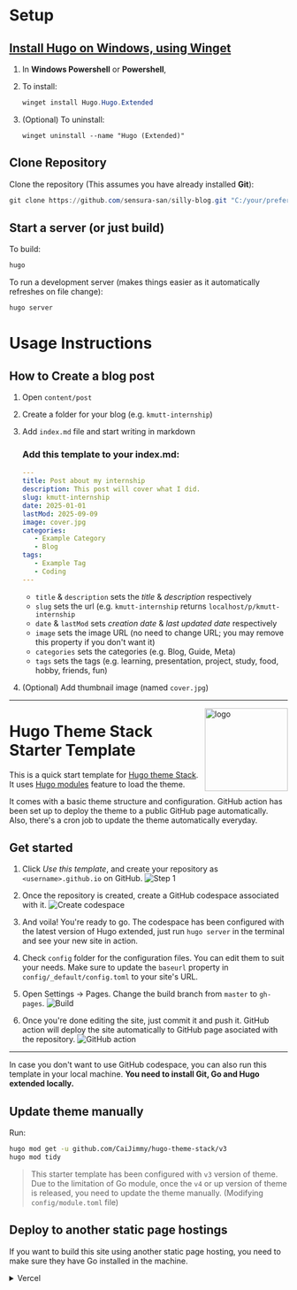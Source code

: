 # Setup

## [Install Hugo on Windows, using Winget](https://gohugo.io/installation/windows/)

1. In **Windows Powershell** or **Powershell**,

2. To install:

   ```powershell
   winget install Hugo.Hugo.Extended
   ```

3. (Optional) To uninstall:

   ```powershel
   winget uninstall --name "Hugo (Extended)"
   ```

## Clone Repository

Clone the repository (This assumes you have already installed **Git**):

```powershell
git clone https://github.com/sensura-san/silly-blog.git "C:/your/preferred/directory"
```

## Start a server (or just build)

To build:

```powershell
hugo
```

To run a development server (makes things easier as it automatically refreshes on file change):

```powershell
hugo server
```

# Usage Instructions

## How to Create a blog post

1. Open `content/post`

2. Create a folder for your blog (e.g. `kmutt-internship`)

3. Add `index.md` file and start writing in markdown
   ### Add this template to your index.md:
   ```yaml
   ---
   title: Post about my internship
   description: This post will cover what I did.
   slug: kmutt-internship
   date: 2025-01-01
   lastMod: 2025-09-09
   image: cover.jpg
   categories:
      - Example Category
      - Blog
   tags:
      - Example Tag
      - Coding
   ---
   ```
   - `title` & `description` sets the *title* & *description* respectively
   - `slug` sets the url (e.g. `kmutt-internship` returns `localhost/p/kmutt-internship`
   - `date` & `lastMod` sets *creation date* & *last updated date* respectively
   - `image` sets the image URL (no need to change URL; you may remove this property if you don't want it)
   - `categories` sets the categories (e.g. Blog, Guide, Meta)
   - `tags` sets the tags (e.g. learning, presentation, project, study, food, hobby, friends, fun)
   
5. (Optional) Add thumbnail image (named `cover.jpg`) 

***



<img align="right" width="150" alt="logo" src="https://user-images.githubusercontent.com/5889006/190859553-5b229b4f-c476-4cbd-928f-890f5265ca4c.png">

# Hugo Theme Stack Starter Template

This is a quick start template for [Hugo theme Stack](https://github.com/CaiJimmy/hugo-theme-stack). It uses [Hugo modules](https://gohugo.io/hugo-modules/) feature to load the theme.

It comes with a basic theme structure and configuration. GitHub action has been set up to deploy the theme to a public GitHub page automatically. Also, there's a cron job to update the theme automatically everyday.

## Get started

1. Click *Use this template*, and create your repository as `<username>.github.io` on GitHub.
![Step 1](https://user-images.githubusercontent.com/5889006/156916624-20b2a784-f3a9-4718-aa5f-ce2a436b241f.png)

2. Once the repository is created, create a GitHub codespace associated with it.
![Create codespace](https://user-images.githubusercontent.com/5889006/156916672-43b7b6e9-4ffb-4704-b4ba-d5ca40ffcae7.png)

3. And voila! You're ready to go. The codespace has been configured with the latest version of Hugo extended, just run `hugo server` in the terminal and see your new site in action.

4. Check `config` folder for the configuration files. You can edit them to suit your needs. Make sure to update the `baseurl` property in `config/_default/config.toml` to your site's URL.

5. Open Settings -> Pages. Change the build branch from `master` to `gh-pages`.
![Build](https://github.com/namanh11611/hugo-theme-stack-starter/assets/16586200/12c763cd-bead-4923-b610-8788f388fcb5)

6. Once you're done editing the site, just commit it and push it. GitHub action will deploy the site automatically to GitHub page asociated with the repository.
![GitHub action](https://user-images.githubusercontent.com/5889006/156916881-90b8bb9b-1925-4e60-9d7a-8026cda729bf.png)

---

In case you don't want to use GitHub codespace, you can also run this template in your local machine. **You need to install Git, Go and Hugo extended locally.**

## Update theme manually

Run:

```bash
hugo mod get -u github.com/CaiJimmy/hugo-theme-stack/v3
hugo mod tidy
```

> This starter template has been configured with `v3` version of theme. Due to the limitation of Go module, once the `v4` or up version of theme is released, you need to update the theme manually. (Modifying `config/module.toml` file)

## Deploy to another static page hostings

If you want to build this site using another static page hosting, you need to make sure they have Go installed in the machine. 

<details>
  <summary>Vercel</summary>

You need to overwrite build command to install manually Go:

```
amazon-linux-extras install golang1.11 && hugo --gc --minify
```

![](https://user-images.githubusercontent.com/5889006/156917172-01e4d418-3469-4ffb-97e4-a905d28b8424.png)

If you are using Node.js 20, you need to overwrite the install command to install manually Go:

```
dnf install -y golang
```

![image](https://github.com/zhi-yi-huang/hugo-theme-stack-starter/assets/83860323/777c1109-dfc8-4893-9db7-1305ec027cf5)


Make sure also to specify Hugo version in the environment variable `HUGO_VERSION` (Use the latest version of Hugo extended):

![Environment variable](https://user-images.githubusercontent.com/5889006/156917212-afb7c70d-ab85-480f-8288-b15781a462c0.png)
</details>
